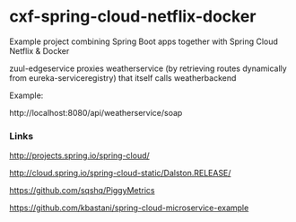 # cxf-spring-cloud-netflix-docker
Example project combining Spring Boot apps together with Spring Cloud Netflix &amp; Docker

zuul-edgeservice proxies weatherservice (by retrieving routes dynamically from eureka-serviceregistry) that itself calls weatherbackend

Example:

http://localhost:8080/api/weatherservice/soap


### Links

http://projects.spring.io/spring-cloud/

http://cloud.spring.io/spring-cloud-static/Dalston.RELEASE/

https://github.com/sqshq/PiggyMetrics

https://github.com/kbastani/spring-cloud-microservice-example